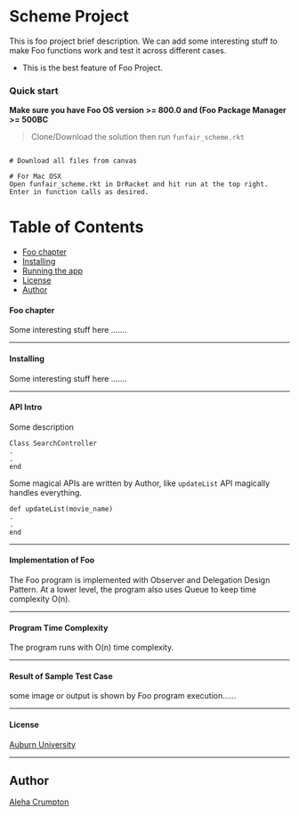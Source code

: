 # Scheme Project 

This is foo project brief description. We can add some interesting stuff to make Foo functions work and test it across different cases.

* This is the best feature of Foo Project.

### Quick start
**Make sure you have Foo OS version >= 800.0 and (Foo Package Manager >= 500BC**

> Clone/Download the solution then run `funfair_scheme.rkt`

```

# Download all files from canvas

# For Mac OSX
Open funfair_scheme.rkt in DrRacket and hit run at the top right. Enter in function calls as desired.

```

# Table of Contents
* [Foo chapter](#foo-chapter)
* [Installing](#installing)
* [Running the app](#running-the-app)
* [License](#license)
* [Author](#author)

#### Foo chapter

Some interesting stuff here .......

___

#### Installing

Some interesting stuff here .......

___

#### API Intro

Some description 

```
Class SearchController
.
.
end
```

Some magical APIs are written by Author, like `updateList` API magically handles everything.

```
def updateList(movie_name)	
.
.
end
```
___

#### Implementation of Foo

The Foo program is implemented with Observer and Delegation Design Pattern. At a lower level, the program also uses Queue to keep time complexity O(n). 

___

#### Program Time Complexity

The program runs with O(n) time complexity.

___

#### Result of Sample Test Case

some image or output is shown by Foo program execution......

___

#### License
 [Auburn University](/LICENSE)

___

## Author
 [Aleha Crumpton](/LICENSE)
